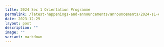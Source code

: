 ```yaml
---
title: 2024 Sec 1 Orientation Programme
permalink: /latest-happenings-and-announcements/announcements/2024-s1-orientation/
date: 2023-12-29
layout: post
description: ""
image: ""
variant: markdown
---
```

